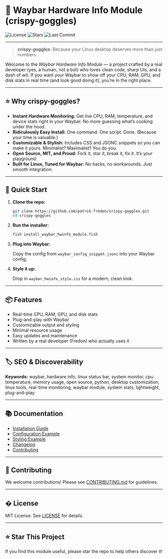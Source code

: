 <!--
	███████╗██████╗ ███████╗██████╗  ██████╗  ██████╗ ███╗   ██╗██████╗ ██╗   ██╗███████╗
	██╔════╝██╔══██╗██╔════╝██╔══██╗██╔═══██╗██╔═══██╗████╗  ██║██╔══██╗██║   ██║██╔════╝
	█████╗  ██████╔╝█████╗  ██████╔╝██║   ██║██║   ██║██╔██╗ ██║██║  ██║██║   ██║███████╗
	██╔══╝  ██╔══██╗██╔══╝  ██╔══██╗██║   ██║██║   ██║██║╚██╗██║██║  ██║██║   ██║╚════██║
	███████╗██║  ██║███████╗██║  ██║╚██████╔╝╚██████╔╝██║ ╚████║██████╔╝╚██████╔╝███████║
	╚══════╝╚═╝  ╚═╝╚══════╝╚═╝  ╚═╝ ╚═════╝  ╚═════╝ ╚═╝  ╚═══╝╚═════╝  ╚═════╝ ╚══════╝

	@2025 [FredonBytes](https://fredonbytes.cloud) - "Et in tenebris codicem inveni lucem"
	Developed by [Fredon](https://me.fredonbytes.cloud)
	Where code meets innovation

	Waybar on-click integration
	---------------------------

	To launch the native `pytfredon-hw` GUI popup when the Crispy-Goggles module is clicked, set the module's `on-click` to run the provided launcher script:

	```jsonc
	"on-click": "/home/fredon/github/waybar-resource-hub/crispy-goggles/launch_pytfredon_gui.sh"
	```

	Make sure the launcher is executable (chmod +x launch_pytfredon_gui.sh) and that `PySide6` is installed for the GUI.
-->

# 🚀 Waybar Hardware Info Module (crispy-goggles)

![License](https://img.shields.io/github/license/patrik-fredon/crispy-goggles)
![Stars](https://img.shields.io/github/stars/patrik-fredon/crispy-goggles?style=social)
![Last Commit](https://img.shields.io/github/last-commit/patrik-fredon/crispy-goggles)

---

> **crispy-goggles**: Because your Linux desktop deserves more than just numbers.

Welcome to the _Waybar Hardware Info Module_ — a project crafted by a real developer (yes, a human, not a bot) who loves clean code, sharp UIs, and a dash of wit. If you want your Waybar to show off your CPU, RAM, GPU, and disk stats in real time (and look good doing it), you’re in the right place.

---

## ⭐ Why crispy-goggles?

- **Instant Hardware Monitoring:** Get live CPU, RAM, temperature, and device stats right in your Waybar. No more guessing what’s cooking under the hood.
- **Ridiculously Easy Install:** One command. One script. Done. (Because your time is valuable.)
- **Customizable & Stylish:** Includes CSS and JSONC snippets so you can make it yours. Minimalist? Maximalist? You do you.
- **Open Source, MIT, and Proud:** Fork it, star it, break it, fix it. It’s your playground.
- **Built for Linux, Tuned for Waybar:** No hacks, no workarounds. Just smooth integration.

---

## 🚦 Quick Start

1. **Clone the repo:**

   ```sh
   git clone https://github.com/patrik-fredon/crispy-goggles.git
   cd crispy-goggles
   ```

2. **Run the installer:**

   ```sh
   fish install_waybar_hwinfo_module.fish
   ```

3. **Plug into Waybar:**

   Copy the config from `waybar_config_snippet.jsonc` into your Waybar config.

4. **Style it up:**

   Drop in `waybar_hwinfo_style.css` for a modern, clean look.

---

## 📦 Features

- Real-time CPU, RAM, GPU, and disk stats
- Plug-and-play with Waybar
- Customizable output and styling
- Minimal resource usage
- Easy updates and maintenance
- Written by a real developer (Fredon) who actually uses it

---

## 🏷️ SEO & Discoverability

**Keywords:** waybar, hardware info, linux status bar, system monitor, cpu temperature, memory usage, open source, python, desktop customization, linux tools, real-time monitoring, waybar module, system stats, lightweight, plug-and-play

---

## 📚 Documentation

- [Installation Guide](#-quick-start)
- [Configuration Example](waybar_config_snippet.jsonc)
- [Styling Example](waybar_hwinfo_style.css)
- [Changelog](CHANGELOG.md)
- [Contributing](CONTRIBUTING.md)

---

## 🤝 Contributing

We welcome contributions! Please see [CONTRIBUTING.md](CONTRIBUTING.md) for guidelines.

---

## � License

MIT License. See [LICENSE](LICENSE) for details.

---

## ⭐ Star This Project

If you find this module useful, please star the repo to help others discover it!

